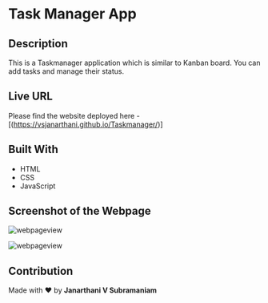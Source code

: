 # Task Manager App
## Description
This is a Taskmanager application which is similar to Kanban board. You can add tasks and manage their status. 
## Live URL
Please find the website deployed here - [(https://vsjanarthani.github.io/Taskmanager/)]
## Built With
* HTML
* CSS
* JavaScript
## Screenshot of the Webpage
![webpageview](/assets/image/screenshot1.png)

![webpageview](/assets/image/screenshot2.png)
## Contribution
Made with :heart: by **Janarthani V Subramaniam**